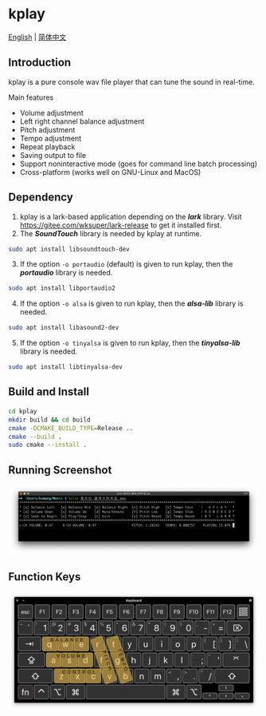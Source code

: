# kplay

[English](https://gitee.com/wksuper/kplay/blob/master/README.md) | [简体中文](https://gitee.com/wksuper/kplay/blob/master/README-cn.md)

## Introduction

kplay is a pure console wav file player that can tune the sound in real-time.

Main features

- Volume adjustment
- Left right channel balance adjustment
- Pitch adjustment
- Tempo adjustment
- Repeat playback
- Saving output to file
- Support noninteractive mode (goes for command line batch processing)
- Cross-platform (works well on GNU-Linux and MacOS)

## Dependency

1. kplay is a lark-based application depending on the ***lark*** library. Visit <https://gitee.com/wksuper/lark-release> to get it installed first.
2. The ***SoundTouch*** library is needed by kplay at runtime.

```bash
sudo apt install libsoundtouch-dev
```

3. If the option `-o portaudio` (default) is given to run kplay, then the ***portaudio*** library is needed.

```bash
sudo apt install libportaudio2
```

4. If the option `-o alsa` is given to run kplay, then the ***alsa-lib*** library is needed.

```bash
sudo apt install libasound2-dev
```

5. If the option `-o tinyalsa` is given to run kplay, then the ***tinyalsa-lib*** library is needed.

```bash
sudo apt install libtinyalsa-dev
```

## Build and Install

```bash
cd kplay
mkdir build && cd build
cmake -DCMAKE_BUILD_TYPE=Release ..
cmake --build .
sudo cmake --install .
```

## Running Screenshot

![screenshot](./resources/screenshot.png)

## Function Keys

![function keys](./resources/keys.png)
